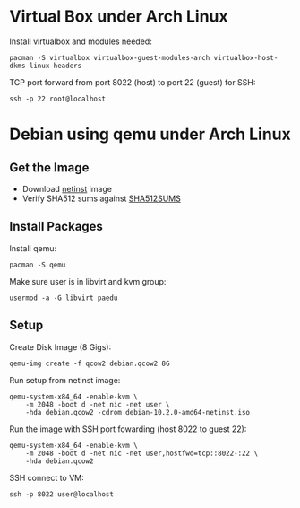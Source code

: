 # Virtual Box under Arch Linux

Install virtualbox and modules needed:

    pacman -S virtualbox virtualbox-guest-modules-arch virtualbox-host-dkms linux-headers

TCP port forward from port 8022 (host) to port 22 (guest) for SSH:

    ssh -p 22 root@localhost

# Debian using qemu under Arch Linux

## Get the Image

- Download [netinst](https://cdimage.debian.org/debian-cd/current/amd64/iso-cd/debian-10.2.0-amd64-netinst.iso) image
- Verify SHA512 sums against [SHA512SUMS](http://cdimage.debian.org/debian-cd/current/amd64/iso-cd/SHA512SUMS)

## Install Packages

Install qemu:

    pacman -S qemu

Make sure user is in libvirt and kvm group:

    usermod -a -G libvirt paedu


## Setup

Create Disk Image (8 Gigs):

    qemu-img create -f qcow2 debian.qcow2 8G

Run setup from netinst image:

    qemu-system-x84_64 -enable-kvm \
        -m 2048 -boot d -net nic -net user \
        -hda debian.qcow2 -cdrom debian-10.2.0-amd64-netinst.iso

Run the image with SSH port fowarding (host 8022 to guest 22):

    qemu-system-x84_64 -enable-kvm \
        -m 2048 -boot d -net nic -net user,hostfwd=tcp::8022-:22 \
        -hda debian.qcow2

SSH connect to VM:

    ssh -p 8022 user@localhost
